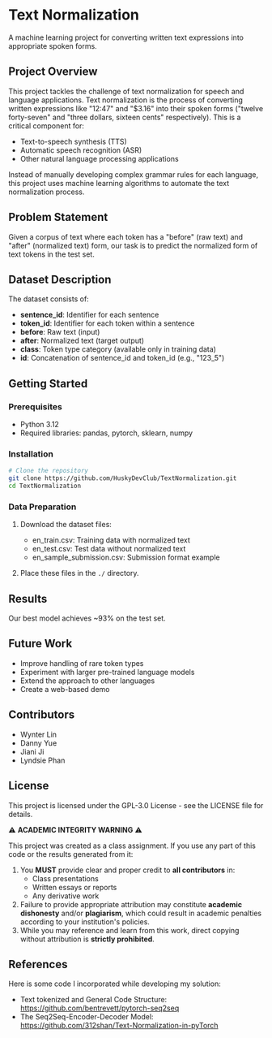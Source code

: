 # Text Normalization

A machine learning project for converting written text expressions into appropriate spoken forms.

## Project Overview

This project tackles the challenge of text normalization for speech and language applications. Text normalization is the process of converting written expressions like "12:47" and "$3.16" into their spoken forms ("twelve forty-seven" and "three dollars, sixteen cents" respectively). This is a critical component for:

- Text-to-speech synthesis (TTS)
- Automatic speech recognition (ASR)
- Other natural language processing applications

Instead of manually developing complex grammar rules for each language, this project uses machine learning algorithms to automate the text normalization process.

## Problem Statement

Given a corpus of text where each token has a "before" (raw text) and "after" (normalized text) form, our task is to predict the normalized form of text tokens in the test set.

## Dataset Description

The dataset consists of:

- **sentence_id**: Identifier for each sentence
- **token_id**: Identifier for each token within a sentence
- **before**: Raw text (input)
- **after**: Normalized text (target output)
- **class**: Token type category (available only in training data)
- **id**: Concatenation of sentence_id and token_id (e.g., "123_5")

## Getting Started

### Prerequisites

- Python 3.12
- Required libraries: pandas, pytorch, sklearn, numpy

### Installation

```bash
# Clone the repository
git clone https://github.com/HuskyDevClub/TextNormalization.git
cd TextNormalization
```

### Data Preparation

1. Download the dataset files:
   - en_train.csv: Training data with normalized text
   - en_test.csv: Test data without normalized text
   - en_sample_submission.csv: Submission format example

2. Place these files in the `./` directory.

## Results

Our best model achieves ~93% on the test set.

## Future Work

- Improve handling of rare token types
- Experiment with larger pre-trained language models
- Extend the approach to other languages
- Create a web-based demo

## Contributors

- Wynter Lin
- Danny Yue
- Jiani Ji
- Lyndsie Phan

## License

This project is licensed under the GPL-3.0 License - see the LICENSE file for details.

⚠️ **ACADEMIC INTEGRITY WARNING** ⚠️

This project was created as a class assignment. If you use any part of this code or the results generated from it:

1. You **MUST** provide clear and proper credit to **all contributors** in:
   - Class presentations
   - Written essays or reports
   - Any derivative work
2. Failure to provide appropriate attribution may constitute **academic dishonesty** and/or **plagiarism**, which could result in academic penalties according to your institution's policies.
3. While you may reference and learn from this work, direct copying without attribution is **strictly prohibited**.

## References

Here is some code I incorporated while developing my solution:

- Text tokenized and General Code Structure: https://github.com/bentrevett/pytorch-seq2seq 
- The Seq2Seq-Encoder-Decoder Model: https://github.com/312shan/Text-Normalization-in-pyTorch
